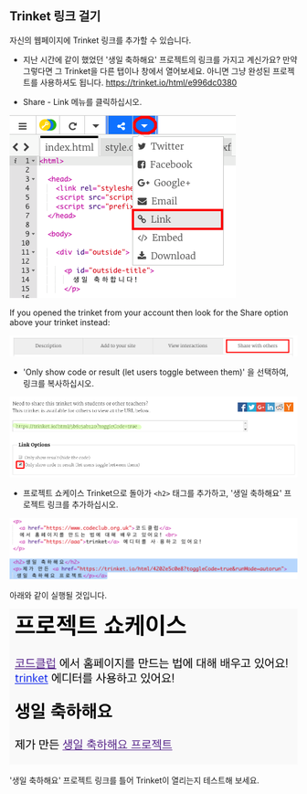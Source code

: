 ## Trinket 링크 걸기

자신의 웹페이지에 Trinket 링크를 추가할 수 있습니다.

+ 지난 시간에 같이 했었던 '생일 축하해요' 프로젝트의 링크를 가지고 계신가요? 만약 그렇다면 그 Trinket을 다른 탭이나 창에서 열어보세요. 아니면 그냥 완성된 프로젝트를 사용하셔도 됩니다. <https://trinket.io/html/e996dc0380>

+ Share - Link 메뉴를 클릭하십시오.

![스크린샷](images/showcase-share1.png)

If you opened the trinket from your account then look for the Share option above your trinket instead:

![스크린샷](images/showcase-share2.png)

+ 'Only show code or result (let users toggle between them)' 을 선택하여, 링크를 복사하십시오. 

![스크린샷](images/showcase-get-link.png)

+ 프로젝트 쇼케이스 Trinket으로 돌아가 `<h2>` 태그를 추가하고, '생일 축하해요' 프로젝트 링크를 추가하십시오.

![스크린샷](images/showcase-link-trinket.png)

아래와 같이 실행될 것입니다.

![스크린샷](images/showcase-link-output.png)

'생일 축하해요' 프로젝트 링크를 틀어 Trinket이 열리는지 테스트해 보세요.